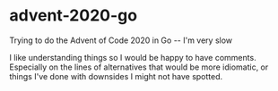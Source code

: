 # advent-2020-go
Trying to do the Advent of Code 2020 in Go -- I'm very slow

I like understanding things so I would be happy to have comments.
Especially on the lines of alternatives that would be more idiomatic, 
or things I've done with downsides I might not have spotted.